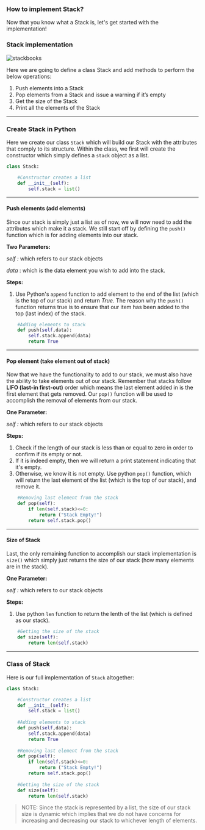 ### How to implement Stack?

Now that you know what a Stack is, let's get started with the implementation!
 
### Stack implementation

![stackbooks](https://upload.wikimedia.org/wikipedia/commons/b/b4/Lifo_stack.png)

Here we are going to define a class Stack and add methods to perform the below operations:

1. Push elements into a Stack
2. Pop elements from a Stack and issue a warning if it’s empty
3. Get the size of the Stack
4. Print all the elements of the Stack

---

###  Create Stack in Python

Here we create our class `Stack` which will build our Stack with the attributes that comply to its structure. Within the class, we first will create the constructor which simply defines a `stack` object as a list.

```python
class Stack:

    #Constructor creates a list
    def __init__(self):
        self.stack = list()
```

---

#### Push elements (add elements)

Since our stack is simply just a list as of now, we will now need to add the attributes which make it a stack. We still start off by defining the `push()` function which is for adding elements into our stack. 

**Two Parameters:** 

*self :*   which refers to our stack objects 

*data* : which is the data element you wish to add into the stack.

**Steps:**

1. Use Python's `append` function to add element to the end of the list (which is the top of our stack) and return *True*. The reason why the `push()` function returns true is to ensure that our item has been added to the top (last index) of the stack.

```python
    #Adding elements to stack
    def push(self,data):
        self.stack.append(data)
        return True
```

---

#### Pop element (take element out of stack)

Now that we have the functionality to add to our stack, we must also have the ability to take elements out of our stack. Remember that stacks follow **LIFO (last-in first-out)** order which means the last element added in is the first element that gets removed. Our `pop()` function will be used to accomplish the removal of elements from our stack.

**One Parameter:** 

*self :*   which refers to our stack objects 

**Steps:**

1. Check if the length of our stack is less than or equal to zero in order to confirm if its empty or not. 
2. If it is indeed empty, then we will return a print statement indicating that it's empty. 
3. Otherwise, we know it is not empty. Use python `pop()` function, which will return the last element of the list (which is the top of our stack), and remove it.

```python
    #Removing last element from the stack
    def pop(self):
        if len(self.stack)<=0:
            return ("Stack Empty!")
        return self.stack.pop()
```

---

#### Size of Stack

Last, the only remaining function to accomplish our stack implementation is `size()` which simply just returns the size of our stack (how many elements are in the stack). 

**One Parameter:** 

*self :*   which refers to our stack objects 

**Steps:**

1. Use python `len` function to return the lenth of the list (which is defined as our stack).

```python
    #Getting the size of the stack
    def size(self):
        return len(self.stack)
```

---

### Class of Stack

Here is our full implementation of `Stack` altogether:

```python
class Stack:

    #Constructor creates a list
    def __init__(self):
        self.stack = list()
        
    #Adding elements to stack
    def push(self,data):
        self.stack.append(data)
        return True
      
    #Removing last element from the stack
    def pop(self):
        if len(self.stack)<=0:
            return ("Stack Empty!")
        return self.stack.pop()
      
    #Getting the size of the stack
    def size(self):
        return len(self.stack)
```

> NOTE: Since the stack is represented by a list, the size of our stack size is dynamic which implies that we do not have concerns for increasing and decreasing our stack to whichever length of elements. 
